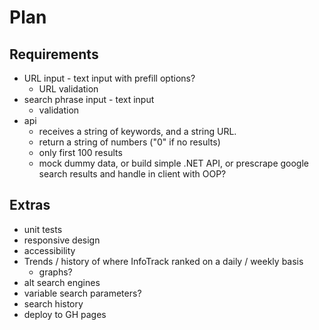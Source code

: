 # Plan

## Requirements

- URL input - text input with prefill options?
  - URL validation
- search phrase input - text input
  - validation
- api
  - receives a string of keywords, and a string URL.
  - return a string of numbers ("0" if no results)
  - only first 100 results
  - mock dummy data, or build simple .NET API, or prescrape google search results and handle in client with OOP?

## Extras

- unit tests
- responsive design
- accessibility
- Trends / history of where InfoTrack ranked on a daily / weekly basis
  - graphs?
- alt search engines
- variable search parameters?
- search history
- deploy to GH pages
